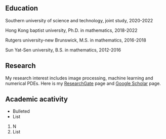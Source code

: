 ## Education
Southern university of science and technology, joint study, 2020-2022

Hong Kong baptist university, Ph.D. in mathematics, 2018-2022

Rutgers university-new Brunswick, M.S. in mathematics, 2016-2018

Sun Yat-Sen university, B.S. in mathematics, 2012-2016

## Research
My research interest includes image processing, machine learning and numerical PDEs. Here is my [ResearchGate](https://www.researchgate.net/profile/Lingfeng_Li5) page and [Google Scholar](https://scholar.google.com.hk/citations?user=tcP1TWEAAAAJ&hl=en) page.

## Academic acativity
- Bulleted
- List
1. N
2. List
